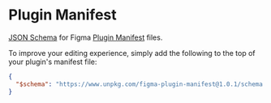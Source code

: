 # Plugin Manifest

[JSON Schema](https://json-schema.org/) for Figma [Plugin Manifest](https://www.figma.com/plugin-docs/manifest/) files.

To improve your editing experience, simply add the following to the top of your plugin's manifest file:

```json
{
  "$schema": "https://www.unpkg.com/figma-plugin-manifest@1.0.1/schema.json"
}
```
